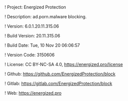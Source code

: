 ! Project: Energized Protection

! Description: ad.porn.malware blocking.

! Version: 6.0.1.20.11.315.06

! Build Version: 20.11.315.06

! Build Date: Tue, 10 Nov 20 06:06:57

! Version Code: 3150606

! License: CC BY-NC-SA 4.0, https://energized.pro/license

! Github: https://github.com/EnergizedProtection/block

! Gitlab: https://gitlab.com/EnergizedProtection/block


! Web: https://energized.pro
